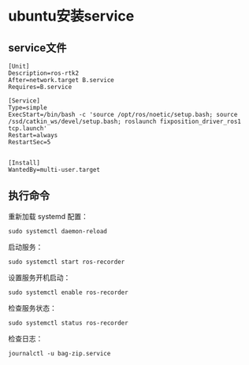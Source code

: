 # ubuntu安装service
## service文件
```
[Unit]
Description=ros-rtk2
After=network.target B.service
Requires=B.service

[Service]
Type=simple
ExecStart=/bin/bash -c 'source /opt/ros/noetic/setup.bash; source /ssd/catkin_ws/devel/setup.bash; roslaunch fixposition_driver_ros1 tcp.launch'
Restart=always
RestartSec=5


[Install]
WantedBy=multi-user.target

```
## 执行命令
重新加载 systemd 配置：
```
sudo systemctl daemon-reload
```
启动服务：
```
sudo systemctl start ros-recorder
```
设置服务开机启动：
```
sudo systemctl enable ros-recorder
```
检查服务状态：
```
sudo systemctl status ros-recorder
```
检查日志：
```
journalctl -u bag-zip.service
```
